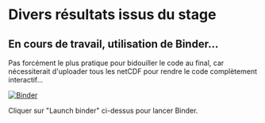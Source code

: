 # Divers résultats issus du stage 

## En cours de travail, utilisation de Binder...
Pas forcément le plus pratique pour bidouiller le code au final, car nécessiterait d'uploader tous les netCDF pour rendre le code complètement interactif...

[![Binder](https://mybinder.org/badge_logo.svg)](https://mybinder.org/v2/gh/hermouparis/stage-foret/main?labpath=Analyse.ipynb)

Cliquer sur "Launch binder" ci-dessus pour lancer Binder.
